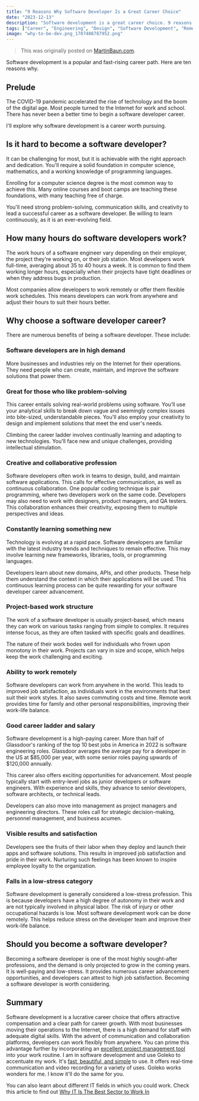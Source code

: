 ```yaml
---
title: "9 Reasons Why Software Developer Is a Great Career Choice"
date: "2023-12-13"
description: "Software development is a great career choice. 9 reasons why you should choose software development as your career choice. "
tags: ["Career", "Engineering", "Design", "Software Development", "Remote"]
image: "why-to-be-dev.png_1707408787952.png"
---
```


> This was originally posted on [MartinBaun.com](MartinBaun.com).

Software development is a popular and fast-rising career path.  Here are ten reasons why.

## Prelude

The COVID-19 pandemic accelerated the rise of technology and the boom of the digital age. Most people turned to the Internet for work and school. There has never been a better time to begin a software developer career.

I'll explore why software development is a career worth pursuing. 

## Is it hard to become a software developer?

It can be challenging for most, but it is achievable with the right approach and dedication. You'll require a solid foundation in computer science, mathematics, and a working knowledge of programming languages.

Enrolling for a computer science degree is the most common way to achieve this. Many online courses and boot camps are teaching these foundations, with many teaching free of charge.

You'll need strong problem-solving, communication skills, and creativity to lead a successful career as a software developer. Be willing to learn continuously, as it is an ever-evolving field.

## How many hours do software developers work?

The work hours of a software engineer vary depending on their employer, the project they're working on, or their job station. Most developers work full-time, averaging about 35 to 40 hours a week. It is common to find them working longer hours, especially when their projects have tight deadlines or when they address bugs in production.

Most companies allow developers to work remotely or offer them flexible work schedules. This means developers can work from anywhere and adjust their hours to suit their hours better.

## Why choose a software developer career?

There are numerous benefits of being a software developer. These include:

### Software developers are in high demand
More businesses and industries rely on the Internet for their operations. They need people who can create, maintain, and improve the software solutions that power them.

### Great for those who like problem-solving

This career entails solving real-world problems using software. You’ll use your analytical skills to break down vague and seemingly complex issues into bite-sized, understandable pieces. You'll also employ your creativity to design and implement solutions that meet the end user's needs.

Climbing the career ladder involves continually learning and adapting to new technologies. You'll face new and unique challenges, providing intellectual stimulation.

### Creative and collaborative profession

Software developers often work in teams to design, build, and maintain software applications. This calls for effective communication, as well as continuous collaboration. One popular coding technique is pair programming, where two developers work on the same code. Developers may also need to work with designers, product managers, and QA testers. This collaboration enhances their creativity, exposing them to multiple perspectives and ideas.

### Constantly learning something new

Technology is evolving at a rapid pace. Software developers are familiar with the latest industry trends and techniques to remain effective. This may involve learning new frameworks, libraries, tools, or programming languages.

Developers learn about new domains, APIs, and other products. These help them understand the context in which their applications will be used. This continuous learning process can be quite rewarding for your software developer career advancement.

### Project-based work structure

The work of a software developer is usually project-based, which means they can work on various tasks ranging from simple to complex. It requires intense focus, as they are often tasked with specific goals and deadlines.

The nature of their work bodes well for individuals who frown upon monotony in their work. Projects can vary in size and scope, which helps keep the work challenging and exciting.

### Ability to work remotely

Software developers can work from anywhere in the world. This leads to improved job satisfaction, as individuals work in the environments that best suit their work styles. It also saves commuting costs and time. Remote work provides time for family and other personal responsibilities, improving their work-life balance.

### Good career ladder and salary

Software development is a high-paying career. More than half of Glassdoor's ranking of the top 10 best jobs in America in 2022 is software engineering roles. Glassdoor averages the average pay for a developer in the US at $85,000 per year, with some senior roles paying upwards of $120,000 annually.

This career also offers exciting opportunities for advancement. Most people typically start with entry-level jobs as junior developers or software engineers. With experience and skills, they advance to senior developers, software architects, or technical leads.

Developers can also move into management as project managers and engineering directors. These roles call for strategic decision-making, personnel management, and business acumen.

### Visible results and satisfaction

Developers see the fruits of their labor when they deploy and launch their apps and software solutions. This results in improved job satisfaction and pride in their work. Nurturing such feelings has been known to inspire employee loyalty to the organization.

### Falls in a low-stress category

Software development is generally considered a low-stress profession. This is because developers have a high degree of autonomy in their work and are not typically involved in physical labor. The risk of injury or other occupational hazards is low. Most software development work can be done remotely. This helps reduce stress on the developer team and improve their work-life balance.

## Should you become a software developer?

Becoming a software developer is one of the most highly sought-after professions, and the demand is only projected to grow in the coming years. It is well-paying and low-stress. It provides numerous career advancement opportunities, and developers can attest to high job satisfaction. Becoming a software developer is worth considering.

## Summary

Software development is a lucrative career choice that offers attractive compensation and a clear path for career growth. With most businesses moving their operations to the Internet, there is a high demand for staff with adequate digital skills. With the advent of communication and collaboration platforms, developers can work flexibly from anywhere. You can prime this advantage further by incorporating an [excellent project management tool](https://goleko.com/) into your work routine. I am in software development and use Goleko to accentuate my work. It's [fast, beautiful, and simple](https://goleko.com/) to use. It offers real-time communication and video recording for a variety of uses. Goleko works wonders for me. I know it'll do the same for you. 

You can also learn about different IT fields in which you could work. Check this article to find out [Why IT Is The Best Sector to Work In](https://martinbaun.com/blog/posts/why-it-is-the-best-sector-to-work-in/)


